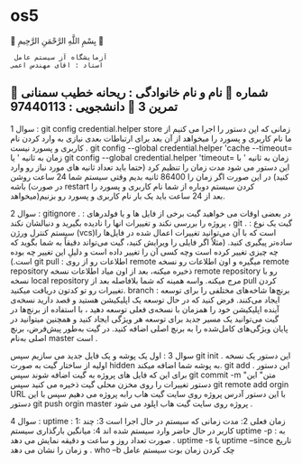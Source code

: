 # os5
  بِسْمِ اللَّهِ الرَّحْمَنِ الرَّحِيمِ  

 	 آزمایشگاه آز سیستم عامل
 	استاد : اقای مهندس اعمی
	 نام و نام خانوادگی :  ریحانه خطیب سمنانی
	 شماره دانشجویی : 97440113
	تمرین 3
----------------------------------------------------------
سوال 1 :
git config credential.helper store
زمانی که این دستور را اجرا می کنیم از ما نام کاربری و پسورد را میخواهد از آن بعد برای ارتباطات بعدی نیازی به وارد کردن نام کاربری و پسورد نیست .
git config --global credential.helper 'cache --timeout= زمان به ثانیه '
یا
git config --global credential.helper 'timeout= زمان به ثانیه  '
با این دستور می شود مدت زمان را تنظیم کرد (حتما باید تعداد ثانیه های مورد نیاز رو وارد کنید) در این صورت اگر زمان را 86400 ثانیه بدیم  وقتی سیستم شما 24 ساعت روشن باشه (در صورت restart کردن سیستم دوباره از شما نام کاربری و پسورد را میخواهد)بعد از 24 ساعت باید یک بار نام کاربری و پسورد رو بزنیم.

سوال 2 :
gitignore . : در بعضی اوقات  می خواهید گیت برخی از فایل ها و یا فولدرهای پروژه را بررسی نکند و تغییرات انها را نادیده بگیرید و دنبالشان نکند ، 
git  . : گیت یک نوع سیستم کنترل ورژن  (vcs)است که با آن می‌توانید تغییرات اعمال شده در فایل‌ها را ساده‌تر پیگیری کنید. (مثلاً اگر فایلی را ویرایش کنید، گیت می‌تواند دقیقاً به شما بگوید که چه چیزی تغییر کرده است وچه کسی آن را تغییر داده است و دلیلِ این تغییر چه بوده است.)
git pull : اطلاعات رو از روی remote میگیره و اون اطلاعات رو نسخه remote repository ذخیره میکنه، بعد از اون میاد اطلاعات نسخه remote repository رو با نسخه local repository مرج میکنه. واسه همینه که شما بلافاصله بعد از pull کردن تغییرات رو تو کدتون دریافت میکنید.
branch :  برنچ‌ها شاخه‌های مختلفی را برای توسعه ایجاد می‌کنند. فرض کنید که در حال توسعه یک اپلیکیشن هستید و قصد دارید نسخه‌ی آینده اپلیکیشن خود را همزمان با نسخه‌ی فعلی توسعه دهید ، با استفاده از برنچ‌ها در گیت می‌توانید یک مسیر جدید برای توسعه هر ویژگی ایجاد کنید و همچنین میتوانید در پایان ویژگی‌های کامل‌شده را به برنچ اصلی اضافه کنید. در گیت به‌طور پیش‌فرض، برنچ اصلی به‌نام master است .

سوال 3 :
اول  یک پوشه و یک فایل جدید می سازیم سپس 
git init .
این دستور یک نسخه اولیه از ساختار گیت به صورت hidden  به پوشه شما اضافه میکند.
git add .
این دستور برای این که فایل های پروژه به گیت اضافه شوند سپس 
git commit -m "متن"
این دستور تغییرات را روی مخزن محلی گیت ذخیره می کنید سپس 
git remote add orgin   URL
با این دستور آدرس پروژه روی سایت گیت هاب رابه پروژه می دهیم سپس با این دستور
git push orgin master
پروژه روی سایت گیت هاب اپلود می شود .


سوال 4 :
uptime :
1: زمان فعلی  2: مدت زمانی که سیستم در حال اجرا است
 3: چند کاربر در حال حاضر وارد سیستم شده اند   4: میانگین بارگذاری سیستم 
uptime  -p :
به صورت تعداد روز و ساعت و دقیقه نمایش می دهد .
uptime  -s             یا         uptime –since
تاریخ و زمان را نشان می دهد .
who –b
چک کردن زمان بوت سیستم عامل
